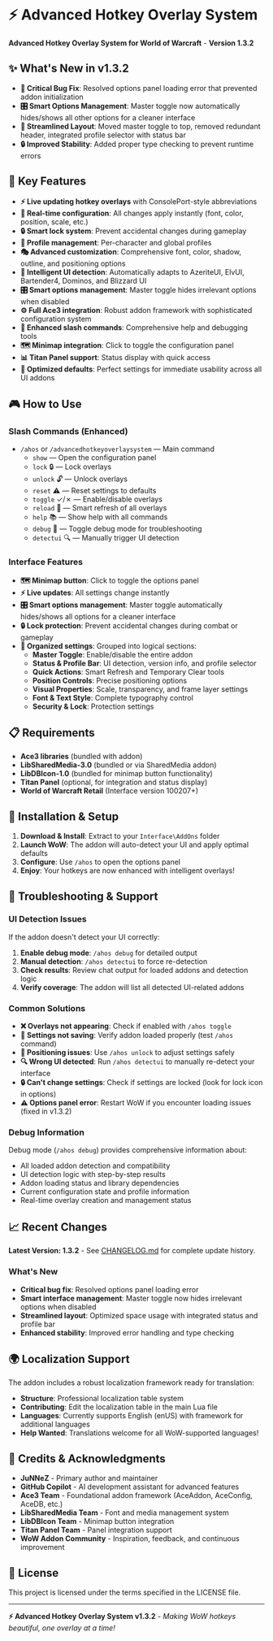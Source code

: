 # ⚡ Advanced Hotkey Overlay System

**Advanced Hotkey Overlay System for World of Warcraft** - **Version 1.3.2**

## ✨ What's New in v1.3.2

- **🐛 Critical Bug Fix**: Resolved options panel loading error that prevented addon initialization
- **🎛️ Smart Options Management**: Master toggle now automatically hides/shows all other options for a cleaner interface
- **🎨 Streamlined Layout**: Moved master toggle to top, removed redundant header, integrated profile selector with status bar
- **🔒 Improved Stability**: Added proper type checking to prevent runtime errors

## 🌟 Key Features

- **⚡ Live updating hotkey overlays** with ConsolePort-style abbreviations
- **🎨 Real-time configuration**: All changes apply instantly (font, color, position, scale, etc.)
- **🔒 Smart lock system**: Prevent accidental changes during gameplay
- **👤 Profile management**: Per-character and global profiles
- **🎭 Advanced customization**: Comprehensive font, color, shadow, outline, and positioning options
- **🤖 Intelligent UI detection**: Automatically adapts to AzeriteUI, ElvUI, Bartender4, Dominos, and Blizzard UI
- **🎛️ Smart options management**: Master toggle hides irrelevant options when disabled
- **⚙️ Full Ace3 integration**: Robust addon framework with sophisticated configuration system
- **💬 Enhanced slash commands**: Comprehensive help and debugging tools
- **🗺️ Minimap integration**: Click to toggle the configuration panel
- **📊 Titan Panel support**: Status display with quick access
- **🎯 Optimized defaults**: Perfect settings for immediate usability across all UI addons

## 🎮 How to Use

### Slash Commands (Enhanced)

- `/ahos` or `/advancedhotkeyoverlaysystem` — Main command
  - `show` — Open the configuration panel
  - `lock` 🔒 — Lock overlays
  - `unlock` 🔓 — Unlock overlays
  - `reset` ⚠️ — Reset settings to defaults
  - `toggle` ✓/✗ — Enable/disable overlays
  - `reload` 🔄 — Smart refresh of all overlays
  - `help` 📚 — Show help with all commands
  - `debug` 🐛 — Toggle debug mode for troubleshooting
  - `detectui` 🔍 — Manually trigger UI detection

### Interface Features

- **🗺️ Minimap button**: Click to toggle the options panel
- **⚡ Live updates**: All settings change instantly
- **🎛️ Smart options management**: Master toggle automatically hides/shows all options for a cleaner interface
- **🔒 Lock protection**: Prevent accidental changes during combat or gameplay
- **📱 Organized settings**: Grouped into logical sections:
  - **Master Toggle**: Enable/disable the entire addon
  - **Status & Profile Bar**: UI detection, version info, and profile selector
  - **Quick Actions**: Smart Refresh and Temporary Clear tools
  - **Position Controls**: Precise positioning options
  - **Visual Properties**: Scale, transparency, and frame layer settings
  - **Font & Text Style**: Complete typography control
  - **Security & Lock**: Protection settings

## 📋 Requirements

- **Ace3 libraries** (bundled with addon)
- **LibSharedMedia-3.0** (bundled or via SharedMedia addon)
- **LibDBIcon-1.0** (bundled for minimap button functionality)
- **Titan Panel** (optional, for integration and status display)
- **World of Warcraft Retail** (Interface version 100207+)

## 🔧 Installation & Setup

1. **Download & Install**: Extract to your `Interface\AddOns` folder
2. **Launch WoW**: The addon will auto-detect your UI and apply optimal defaults
3. **Configure**: Use `/ahos` to open the options panel
4. **Enjoy**: Your hotkeys are now enhanced with intelligent overlays!

## 🐛 Troubleshooting & Support

### UI Detection Issues

If the addon doesn't detect your UI correctly:

1. **Enable debug mode**: `/ahos debug` for detailed output
2. **Manual detection**: `/ahos detectui` to force re-detection
3. **Check results**: Review chat output for loaded addons and detection logic
4. **Verify coverage**: The addon will list all detected UI-related addons

### Common Solutions

- **❌ Overlays not appearing**: Check if enabled with `/ahos toggle`
- **💾 Settings not saving**: Verify addon loaded properly (test `/ahos` command)
- **📐 Positioning issues**: Use `/ahos unlock` to adjust settings safely
- **🔍 Wrong UI detected**: Run `/ahos detectui` to manually re-detect your interface
- **🔒 Can't change settings**: Check if settings are locked (look for lock icon in options)
- **⚠️ Options panel error**: Restart WoW if you encounter loading issues (fixed in v1.3.2)

### Debug Information

Debug mode (`/ahos debug`) provides comprehensive information about:

- All loaded addon detection and compatibility
- UI detection logic with step-by-step results
- Addon loading status and library dependencies
- Current configuration state and profile information
- Real-time overlay creation and management status

## 📈 Recent Changes

**Latest Version: 1.3.2** - See [CHANGELOG.md](CHANGELOG.md) for complete update history.

### What's New

- **Critical bug fix**: Resolved options panel loading error
- **Smart interface management**: Master toggle now hides irrelevant options when disabled
- **Streamlined layout**: Optimized space usage with integrated status and profile bar
- **Enhanced stability**: Improved error handling and type checking

## 🌍 Localization Support

The addon includes a robust localization framework ready for translation:

- **Structure**: Professional localization table system
- **Contributing**: Edit the localization table in the main Lua file
- **Languages**: Currently supports English (enUS) with framework for additional languages
- **Help Wanted**: Translations welcome for all WoW-supported languages!

## 🙏 Credits & Acknowledgments

- **JuNNeZ** - Primary author and maintainer
- **GitHub Copilot** - AI development assistant for advanced features
- **Ace3 Team** - Foundational addon framework (AceAddon, AceConfig, AceDB, etc.)
- **LibSharedMedia Team** - Font and media management system
- **LibDBIcon Team** - Minimap button integration
- **Titan Panel Team** - Panel integration support
- **WoW Addon Community** - Inspiration, feedback, and continuous improvement

## 📄 License

This project is licensed under the terms specified in the LICENSE file.

---

**⚡ Advanced Hotkey Overlay System v1.3.2** - *Making WoW hotkeys beautiful, one overlay at a time!*
